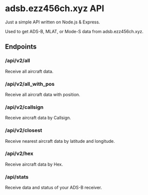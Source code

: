 # adsb.ezz456ch.xyz API

Just a simple API written on Node.js & Express.

Used to get ADS-B, MLAT, or Mode-S data from adsb.ezz456ch.xyz.

## Endpoints

### /api/v2/all

Receive all aircraft data.

### /api/v2/all_with_pos

Receive all aircraft data with position.

### /api/v2/callsign

Receive aircraft data by Callsign.

### /api/v2/closest

Receive nearest aircraft data by latitude and longitude.

### /api/v2/hex

Receive aircraft data by Hex.

### /api/stats

Receive data and status of your ADS-B receiver.
